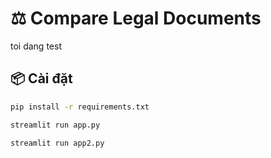 # ⚖️ Compare Legal Documents
toi dang test

## 📦 Cài đặt
```bash
pip install -r requirements.txt

streamlit run app.py

streamlit run app2.py